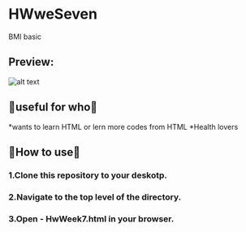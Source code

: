 # HWweSeven
BMI basic
## Preview:
![alt text](https://drive.google.com/file/d/1GVRmmX6uGNjQkUYv3UT4dMbFfSERnc-M/view?usp=sharing)
## **🌲useful for who🌲**
*wants to learn HTML or lern more codes from HTML
*Health lovers
## **🌲How to use🌲**
### 1.Clone this repository to your deskotp.
### 2.Navigate to the top level of the directory.
### 3.Open - HwWeek7.html in your browser.
